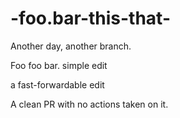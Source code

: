 -foo.bar-this-that-
===================

Another day, another branch.

Foo foo bar.
simple edit

a fast-forwardable edit

A clean PR with no actions taken on it.
